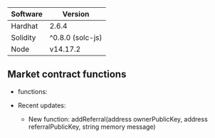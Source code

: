 Software | Version
------------- | -------------
Hardhat  | 2.6.4
Solidity  | ^0.8.0 (solc-js)
Node | v14.17.2


## **Market** contract functions
* functions:


* Recent updates:
    * New function: addReferral(address ownerPublicKey, address referralPublicKey, string memory message)













